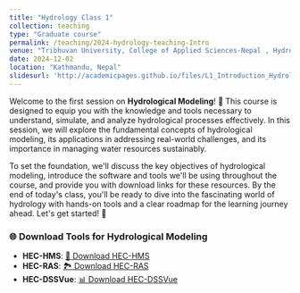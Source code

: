 ```yaml
---
title: "Hydrology Class 1"
collection: teaching
type: "Graduate course"
permalink: /teaching/2024-hydrology-teaching-Intro
venue: "Tribhuvan University, College of Applied Sciences-Nepal , Hydrology Department"
date: 2024-12-02
location: "Kathmandu, Nepal"
slidesurl: 'http://academicpages.github.io/files/L1_Introduction_Hydrology.pdf'
---
```


Welcome to the first session on **Hydrological Modeling**! 🌊 This course is designed to equip you with the knowledge and tools necessary to understand, simulate, and analyze hydrological processes effectively. In this session, we will explore the fundamental concepts of hydrological modeling, its applications in addressing real-world challenges, and its importance in managing water resources sustainably.  

To set the foundation, we'll discuss the key objectives of hydrological modeling, introduce the software and tools we'll be using throughout the course, and provide you with download links for these resources. By the end of today's class, you'll be ready to dive into the fascinating world of hydrology with hands-on tools and a clear roadmap for the learning journey ahead. Let's get started! 🚀

### 🌐 **Download Tools for Hydrological Modeling**  

- **HEC-HMS**: [🌊 Download HEC-HMS](https://www.hec.usace.army.mil/software/hec-hms/downloads.aspx)  
- **HEC-RAS**: [🏞️ Download HEC-RAS](https://www.hec.usace.army.mil/software/hec-ras/download.aspx)  
- **HEC-DSSVue**: [📊 Download HEC-DSSVue](https://www.hec.usace.army.mil/software/hec-dssvue/downloads.aspx)  

